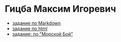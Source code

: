# Гицба Максим Игоревич
+ [задание по Markdown](ABOUT_md.md)
+ [задание по html](ABOUT_html.html)
+ [задание: по "Морской Бой"](BATTLESHIP.html)
